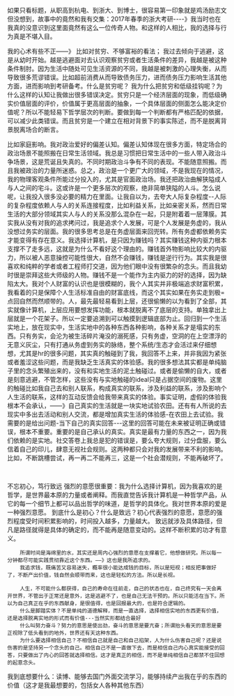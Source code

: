 如果只看标题，从职高到杭电、到浙大、到博士，很容易第一印象就是鸡汤励志文
但没想到，故事中的竟然和我有交集：2017年春季的浙大考研----》我当时也在
我真的没意识到这里面竟然有这么一位传奇人物。和这样的人相比，我的选择与行为真是不堪入目。

我的心术有些不正——》
		比如对贫穷、不够富裕的看法；
				我过去倾向于逃避，这是从幼时开始。越是逃避面对去认识观察贫穷或者生活条件的差异，我越是被这种条件制肘。因为生活中随处可见生活资源的不同，我越是被刺激的心理失衡，从而导致很多荒谬错误。比如超前消费从而导致债务压力，进而债务压力影响生活其他方面，进而影响到考研备考。什么是贫穷呢？
				我为什么把贫穷和低级挂钩呢？为什么这样的认知让我做出很多错误决定。贫穷只是一个经济层面的现象，而低级确实价值层面的评价，价值属于更高层面的抽象，一个具体层面的侧面怎么能决定价值呢？所以不能轻易下哲学层次的判断。要做到每一个判断都有严格匹配的依据，可以减少此类错误。而且贫穷是一个建立在相对背景下的事实陈述，而不是脱离背景脱离场合的断言。
		

​		比如家庭影响。我对政治爱好的偏差认知。偏差认知体现在很多方面，特定场合的政治场景不能照搬在日常生活领域。我总是习惯把日常生活中的一些人带入政治斗争场景，这是荒诞且失真的。不同时期政治斗争有不同的表现。不能随意照搬。而且我被政治的力量所迷惑。总之，政治是一个更广大的领域，不是我现在的情况，我的物理客观条件所能过分投入的，尤其是官面政治场。我还把政治曲解狭隘成人与人之间的宅斗。这或许是一个更多层次的观察，绝非简单狭隘的人斗。怎么说呢，让我投入很多没必要的精力在里面。让我自以为，去夸大人际复杂程度--人际的复杂程度依赖人与人的关系连接程度，比如利益关系，比如亲密关系，然而日常生活的大部分领域其实人与人的关系没那么混杂在一起，只是附着着一层薄膜。
​		 其实我从没有对我的追求拷问过，我是追求个人发展，可是个人发展是务虚的，我从没想过务实的层面。我的很多思考总是在务虚层面来回兜转。所有务虚都依赖务实才能变得有存在意义。我选择计算机，是只因为赚钱吗？其实赚钱这种内驱力根本支撑不了走多远，这就是为什么不看好这个理由的。赚钱首外物影响比较大的内驱力，所以被人恶意操控可能性很大，自然不会赚钱，赚钱是逆行行为。其实我是很喜欢和纯粹的学者或者工程师打交道，因为他们眼中没有很繁杂的念头。而且我幼时很是崇拜这些大师级的人物。赚钱不是一个能作为主内驱力的好的选择，因为缺陷太大。我对个人财富的认识也是很模糊的，我个人其实并非极端追求财富积累，我看着的只是保障个人生活标准自由的财富底线，而这个其实如果在务实走到极=点回自然而然顺带的。人，最先最轻易看到上层，还很偷懒的以为看到了全部，其实就像计算机，上层应用要想发挥功能，根本就脱离不了底层的支持。单独拿出上层就是一个花架子。所以一定要追溯到可以触摸到逻辑底部为止。回归到一个生活实地上，放在现实中，生活实地中的各种东西各种影响，各种关系才是塌实的东西。只有务实，会沦为被生活碎片淹没的溺死感，只有务虚，空洞的在上空漂浮的无意义灰尘，只有打通从务虚到务实的脉络，整个系统/生态才会活过来
​		仔细想想，尤其是hr的很多问题，其实真的触碰到了我，我回答不上来，并非我因为紧张或者羞涩这些问题，而是我缺乏生活真实的体验感。我的很多想法其实都是单纯脑子里的念头繁殖出来的，没有和实地生活的泥土触碰过。或者是偷懒的自大，或者是刻意逃避，不管怎样，这些没有与实地触碰的ideal只是占据空间的废物。这里的触碰比如我自己去和别人联系，构成真实的联系，涉及利益的联系，涉及影响个人生活的联系，这样的互动反馈会给我带来真实的体验。事实证明，虚假的体验我根本不会承认，——》自己真实的生活就是一块实地试验农田。还有有人所说的去现实中多出去活动和别人交流，都是增加真实生活的体验感-在农田上去试验。
​		我需要的是给出问题-当下自己的真实回答---这里的回答可能在未来被证明正确或错误，根本不重要。重要的是自己承认的真实。真实是最有力量的东西之一，因为我们依赖的是实地。社交答卷上我总是犯的错误是，要么夸大规则，过分盘服，要么信着自己的印儿，肆意无视社会规则。这两种都只会对我的发展带来不利的影响。比如，不断跳槽尝试，再一再二不能再三，这是一个社会潜规则，不能再破坏了。
​		

​					



不忘初心，笃行致远
		强烈的意愿很重要：我为什么选择计算机，因为我喜欢的是哲学，是世界最本原的力量或者阐释。而我直觉告诉我计算机是一种哲学产品，从它的每一个细节上都可以品出哲学的味道，是哲学的具体化。我对世界本原的爱是一种强烈意愿。
		到底什么是初心？什么是致远？初心代表强烈的意愿，意愿的强烈程度受时间积累影响的，时间投入越多，力量越大。
		致远就涉及具体路径，但凡是路径就得是具体的确定的，而不能再是随意变动的。这样不断积累的功才有意义。
		
		所谓时间是海绵里的水，其实还是周内心强烈的意愿在支撑着它，他想做研究。所以每一分钟都尽可能实践贯彻靠近这个东西。——》这也是我所追求的。
		我追求钱，既痛苦又容易迷失，概率很小能达成钱的目标，所以是短视；相反把事做好了，不断产出价值，钱自然会顺带而来，这也是轻松的方法。所以是长视。
		
		人生，不可能什么都获得，自己的寿命在往前走，自己的状态也在，自己终究有一天会离开世界，不管出于正常还是意外，这是逃避不了，也是自己无法干预的。所以只能活在当下。所以为自己真正在乎的东西献身，是很值得，也是回报最大的，也是符合逻辑的。
		什么是脚踏实体？不是单纯的道德解释，而是一直选择，选择相信实地的东西更有价值，还是选择脱离实地的形式而有价值---当然实形都结合最好
		什么叫努力奋斗？努力的意思是使出劲，奋斗的意思是要亢奋；所谓抬头看天的意思是要正视除了低头看到的地外，世界还有天这种东西。
		为什么要选择相信自己？不相信自己就是自己和自己掐架，人为什么伤害自己呢？还是说伤害的是坚持另一个念头的自己。相信自己不是一直做下去，而是相信自己内心真实能接受的回答，只要做出了内心的回答就选择相信。这才是真正的相信，而不是单纯相信自己都禁不住回想的起意念头。

​		我到底想要什么：读博、能够去国门外面交流学习，能够持续产出我在乎的东西的价值（这才是我最想要的，包括女人各种其他东西）